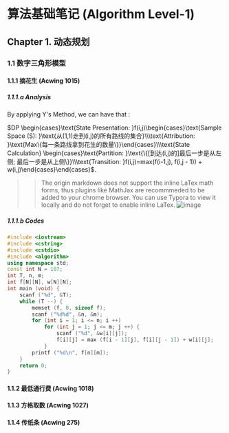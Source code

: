 # 算法基础笔记 (Algorithm Level-1)

## Chapter 1. 动态规划

### 1.1 数字三角形模型

#### 1.1.1 摘花生 (Acwing 1015)

##### 1.1.1.a Analysis

By applying Y's Method, we can have that :

$DP \begin{cases}\text{State Presentation: }f(i,j)\begin{cases}\text{Sample Space (S): }\text{从(1,1)走到(i,j)的所有路线的集合}\\\text{Attribution: }\text{Max\{每一条路线拿到花生的数量\}}\end{cases}\\\text{State Calculation} \begin{cases}\text{Partition: }\text{\{[到达(i,j)的]最后一步是从左侧; 最后一步是从上侧\}}\\\text{Transition: }f(i,j)=max(f(i-1,j), f(i,j - 1)) + w(i,j)\end{cases}\end{cases}$.
>> The origin markdown does not support the inline LaTex math forms, thus plugins like MathJax are recommmeded to be added to your chrome browser. You can use Typora to view it locally and do not forget to enable inline LaTex.
![image](https://user-images.githubusercontent.com/73734860/132423759-65d44dc2-fa2d-47f7-b9d9-533c68eed47f.png)

##### 1.1.1.b Codes

```c++
#include <iostream>
#include <cstring>
#include <cstdio>
#include <algorithm>
using namespace std;
const int N = 107;
int T, n, m;
int f[N][N], w[N][N];
int main (void) {
    scanf ("%d", &T);
    while (T --) {
        memset (f, 0, sizeof f);
        scanf ("%d%d", &n, &m);
        for (int i = 1; i <= n; i ++)
            for (int j = 1; j <= m; j ++) {
                scanf ("%d", &w[i][j]);
                f[i][j] = max (f[i - 1][j], f[i][j - 1]) + w[i][j];
            }
        printf ("%d\n", f[n][m]);
    }
    return 0;
}
```



#### 1.1.2 最低通行费 (Acwing 1018)

#### 1.1.3 方格取数 (Acwing 1027)

#### 1.1.4 传纸条 (Acwing 275)

